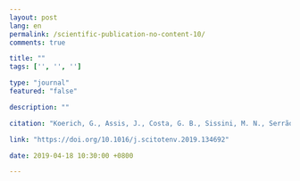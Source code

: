 ```yaml
---
layout: post
lang: en
permalink: /scientific-publication-no-content-10/
comments: true

title: ""
tags: ['', '', '']

type: "journal"
featured: "false"

description: ""

citation: "Koerich, G., Assis, J., Costa, G. B., Sissini, M. N., Serrão, E. A., Rörig, L. R., et al. (2019). How experimental physiology and ecological niche modelling can inform the management of marine bioinvasions? Science of the Total Environment."

link: "https://doi.org/10.1016/j.scitotenv.2019.134692"

date: 2019-04-18 10:30:00 +0800

---
```

